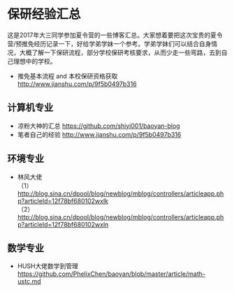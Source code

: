 # 保研经验汇总
这是2017年大三同学参加夏令营的一些博客汇总。大家想着要把这次宝贵的夏令营/预推免经历记录一下，好给学弟学妹一个参考。学弟学妹们可以结合自身情况，大概了解一下保研流程，部分学校保研考核要求，从而少走一些弯路，去到自己理想中的学校。
* 推免基本流程 and 本校保研资格获取 http://www.jianshu.com/p/9f5b0497b316
## 计算机专业
* 凉粉大神的汇总
https://github.com/shiyi001/baoyan-blog
* 笔者自己的经验 http://www.jianshu.com/p/9f5b0497b316
## 环境专业
* 林风大佬
<br>（1）http://blog.sina.cn/dpool/blog/newblog/mblog/controllers/articleapp.php?articleId=12f78bf680102wxlk 
<br>（2）http://blog.sina.cn/dpool/blog/newblog/mblog/controllers/articleapp.php?articleId=12f78bf680102wxln 
## 数学专业
* HUSH大佬数学到管理
https://github.com/PhelixChen/baoyan/blob/master/article/math-ustc.md
